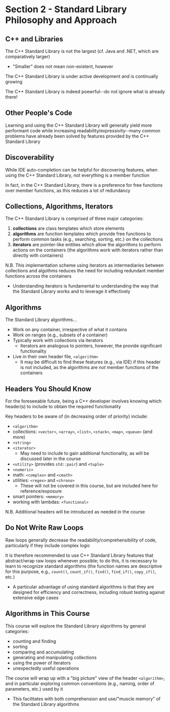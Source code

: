 # Section 2 - Standard Library Philosophy and Approach

## C++ and Libraries

The C++ Standard Library is not the largest (cf. Java and .NET, which are comparatively larger)
  * "Smaller" does not mean non-existent, however

The C++ Standard Library is under active development and is continually growing

The C++ Standard Library is indeed poewrful--do not ignore what is already there!

## Other People's Code

Learning and using the C++ Standard Library will generally yield more performant code while increasing readability/expressivity--many common problems have already been solved by features provided by the C++ Standard Library

## Discoverability

While IDE auto-completion can be helpful for discovering features, when using the C++ Standard Library, not everything is a member function

In fact, in the C++ Standard Library, there is a preference for free functions over member functions, as this reduces a lot of redundancy

## Collections, Algorithms, Iterators

The C++ Standard Library is comprised of three major categories:
  1. **collections** are class templates which store elements
  2. **algorithms** are function templates which provide free functions to perform common tasks (e.g., searching, sorting, etc.) on the collections
  3. **iterators** are pointer-like entities which allow the algorithms to perform actions on the containers (the algorithms work with iterators rather than directly with containers)

N.B. This implementation scheme using iterators as intermediaries between collections and algothms reduces the need for including redundant member functions across the containers
  * Understanding iterators is fundamental to understanding the way that the Standard Library works and to leverage it effectively

## Algorithms

The Standard Library algorithms...
  * Work on any container, irrespective of what it contains
  * Work on ranges (e.g., subsets of a container)
  * Typically work with collections via iterators
    * Iterators are analogous to pointers, however, the provide significant functionality
  * Live in their own header file, `<algorithm>`
    * It may be difficult to find these features (e.g., via IDE) if this header is not included, as the algorithms are *not* member functions of the containers

## Headers You Should Know

For the foreseeable future, being a C++ developer involves knowing which header(s) to include to obtain the required functionality

Key headers to be aware of (in decreasing order of priority) include:
  * `<algorithm>`
  * collections: `<vector>`, `<array>`, `<list>`, `<stack>`, `<map>`, `<queue>` (and more)
  * `<string>`
  * `<iterator>`
    * May need to include to gain additional functionality, as will be discussed later in the course
  * `<utility>` (provides `std::pair`) and `<tuple>`
  * `<numeric>`
  * math: `<complex>` and `<cmath>`
  * utilities: `<regex>` and `<chrono>`
    * These will not be covered in this course, but are included here for reference/exposure
  * smart pointers: `<memory>`
  * working with lambdas: `<functional>`

N.B. Additional headers will be introduced as needed in the course

## Do Not Write Raw Loops

Raw loops generally decrease the readability/comprehensibility of code, particularly if they include complex logic

It is therefore recommended to use C++ Standard Library features that abstract/wrap raw loops whenever possible; to do this, it is necessary to learn to recognize standard algorithms (the function names are descriptive for this purpose, e.g., `count()`, `count_if()`, `find()`, `find_if()`, `copy_if()`, etc.)
  * A particular advantage of using standard algorithms is that they are designed for efficiency and correctness, including robust testing against extensive edge cases

## Algorithms in This Course

This course will explore the Standard Library algorithms by general categories:
  * counting and finding
  * sorting
  * comparing and accumulating
  * generating and manipulating collections
  * using the power of iterators
  * unexpectedly useful operations

The course will wrap up with a "big picture" view of the header `<algorithm>`, and in particular exploring common conventions (e.g., naming, order of parameters, etc.) used by it
  * This facilitates with both comprehension and use/"muscle memory" of the Standard Library algorithms
